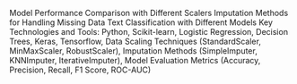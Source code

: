 
Model Performance Comparison with Different Scalers
Imputation Methods for Handling Missing Data
Text Classification with Different Models
Key Technologies and Tools: Python, Scikit-learn, Logistic Regression, Decision Trees, Keras, Tensorflow, Data Scaling Techniques (StandardScaler, MinMaxScaler, RobustScaler), Imputation Methods (SimpleImputer, KNNImputer, IterativeImputer), Model Evaluation Metrics (Accuracy, Precision, Recall, F1 Score, ROC-AUC)
